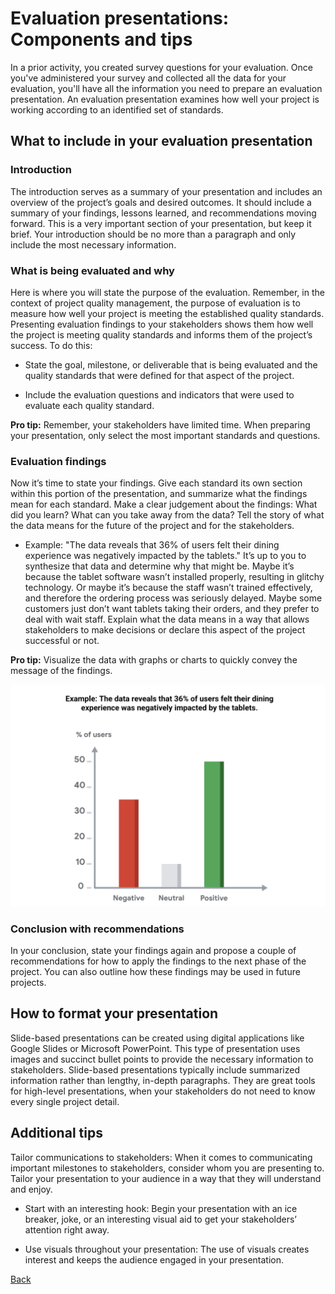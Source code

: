 # Evaluation presentations: Components and tips
In a prior activity, you created survey questions for your evaluation. Once you've administered your survey and collected all the data for your evaluation, you'll have all the information you need to prepare an evaluation presentation. An evaluation presentation examines how well your project is working according to an identified set of standards. 

## What to include in your evaluation presentation
### **Introduction**
The introduction serves as a summary of your presentation and includes an overview of the project’s goals and desired outcomes. It should include a summary of your findings, lessons learned, and recommendations moving forward. This is a very important section of your presentation, but keep it brief. Your introduction should be no more than a paragraph and only include the most necessary information.  

### **What is being evaluated and why**
Here is where you will state the purpose of the evaluation. Remember, in the context of project quality management, the purpose of evaluation is to measure how well your project is meeting the established quality standards. Presenting evaluation findings to your stakeholders shows them how well the project is meeting quality standards and informs them of the project’s success. To do this:

* State the goal, milestone, or deliverable that is being evaluated and the quality standards that were defined for that aspect of the project.

* Include the evaluation questions and indicators that were used to evaluate each quality standard. 

**Pro tip:** Remember, your stakeholders have limited time. When preparing your presentation, only select the most important standards and questions.	 

### **Evaluation findings**
Now it’s time to state your findings. Give each standard its own section within this portion of the presentation, and summarize what the findings mean for each standard. Make a clear judgement about the findings: What did you learn? What can you take away from the data? Tell the story of what the data means for the future of the project and for the stakeholders.

* Example: "The data reveals that 36% of users felt their dining experience was negatively impacted by the tablets." It’s up to you to synthesize that data and determine why that might be. Maybe it’s because the tablet software wasn’t installed properly, resulting in glitchy technology. Or maybe it’s because the staff wasn’t trained effectively, and therefore the ordering process was seriously delayed. Maybe some customers just don’t want tablets taking their orders, and they prefer to deal with wait staff. Explain what the data means in a way that allows stakeholders to make decisions or declare this aspect of the project successful or not.

**Pro tip:** Visualize the data with graphs or charts to quickly convey the message of the findings.

![Bar chart example: The data reveals that 36% of users felt their dining  experience was negatively impacted by the tablets.](./images/c6-w3-r1.png)

### **Conclusion with recommendations**
In your conclusion, state your findings again and propose a couple of recommendations for how to apply the findings to the next phase of the project. You can also outline how these findings may be used in future projects. 

## How to format your presentation 
Slide-based presentations can be created using digital applications like Google Slides or Microsoft PowerPoint. This type of presentation uses images and succinct bullet points to provide the necessary information to stakeholders. Slide-based presentations typically include summarized information rather than lengthy, in-depth paragraphs. They are great tools for high-level presentations, when your stakeholders do not need to know every single project detail. 

## Additional tips
Tailor communications to stakeholders: When it comes to communicating important milestones to stakeholders, consider whom you are presenting to. Tailor your presentation to your audience in a way that they will understand and enjoy.

* Start with an interesting hook: Begin your presentation with an ice breaker, joke, or an interesting visual aid to get your stakeholders’ attention right away. 

* Use visuals throughout your presentation: The use of visuals creates interest and keeps the audience engaged in your presentation. 


[Back](./c6-capstone.md)

